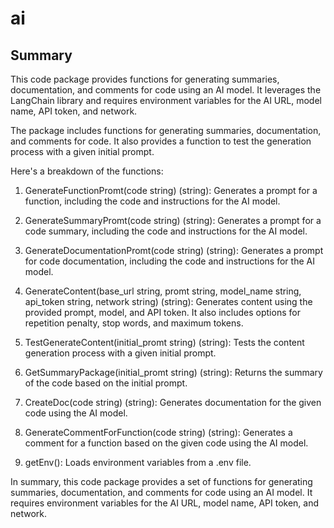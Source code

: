 # ai

## Summary

This code package provides functions for generating summaries, documentation, and comments for code using an AI model. It leverages the LangChain library and requires environment variables for the AI URL, model name, API token, and network.

The package includes functions for generating summaries, documentation, and comments for code. It also provides a function to test the generation process with a given initial prompt.

Here's a breakdown of the functions:

1. GenerateFunctionPromt(code string) (string): Generates a prompt for a function, including the code and instructions for the AI model.

2. GenerateSummaryPromt(code string) (string): Generates a prompt for a code summary, including the code and instructions for the AI model.

3. GenerateDocumentationPromt(code string) (string): Generates a prompt for code documentation, including the code and instructions for the AI model.

4. GenerateContent(base_url string, promt string, model_name string, api_token string, network string) (string): Generates content using the provided prompt, model, and API token. It also includes options for repetition penalty, stop words, and maximum tokens.

5. TestGenerateContent(initial_promt string) (string): Tests the content generation process with a given initial prompt.

6. GetSummaryPackage(initial_promt string) (string): Returns the summary of the code based on the initial prompt.

7. CreateDoc(code string) (string): Generates documentation for the given code using the AI model.

8. GenerateCommentForFunction(code string) (string): Generates a comment for a function based on the given code using the AI model.

9. getEnv(): Loads environment variables from a .env file.

In summary, this code package provides a set of functions for generating summaries, documentation, and comments for code using an AI model. It requires environment variables for the AI URL, model name, API token, and network.

